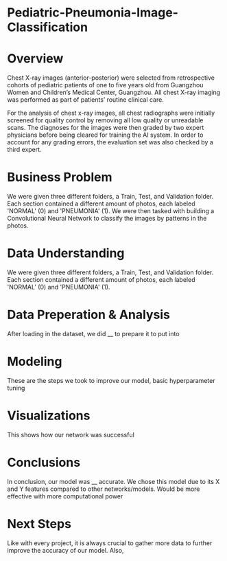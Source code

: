 # Pediatric-Pneumonia-Image-Classification

# Overview

Chest X-ray images (anterior-posterior) were selected from retrospective cohorts of pediatric patients of one to five years old from Guangzhou Women and Children’s Medical Center, Guangzhou. All chest X-ray imaging was performed as part of patients’ routine clinical care.

For the analysis of chest x-ray images, all chest radiographs were initially screened for quality control by removing all low quality or unreadable scans. The diagnoses for the images were then graded by two expert physicians before being cleared for training the AI system. In order to account for any grading errors, the evaluation set was also checked by a third expert.


# Business Problem

We were given three different folders, a Train, Test, and Validation folder. Each section contained a different amount of photos, each labeled 'NORMAL' (0) and 'PNEUMONIA' (1). We were then tasked with building a Convolutional Neural Network to classify the images by patterns in the photos.


# Data Understanding

We were given three different folders, a Train, Test, and Validation folder. Each section contained a different amount of photos, each labeled 'NORMAL' (0) and 'PNEUMONIA' (1).


# Data Preperation & Analysis

After loading in the dataset, we did __ to prepare it to put into 


# Modeling

These are the steps we took to improve our model, basic hyperparameter tuning


# Visualizations

This shows how our network was successful 


# Conclusions

In conclusion, our model was __ accurate. We chose this model due to its X and Y features compared to other networks/models. Would be more effective with more computational power


# Next Steps

Like with every project, it is always crucial to gather more data to further improve the accuracy of our model. Also,

